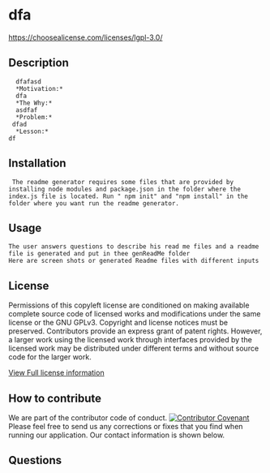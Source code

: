 # dfa
  https://choosealicense.com/licenses/lgpl-3.0/
  ## Description
      dfafasd
      *Motivation:* 
      dfa
      *The Why:* 
      asdfaf
      *Problem:*
     dfad
      *Lesson:*
    df
  ## Installation
     The readme generator requires some files that are provided by installing node modules and package.json in the folder where the index.js file is located. Run " npm init" and "npm install" in the folder where you want run the readme generator.
    
  ## Usage
    The user answers questions to describe his read me files and a readme file is generated and put in thee genReadMe folder
    Here are screen shots or generated Readme files with different inputs
  
  ## License
   Permissions of this copyleft license are conditioned on making available complete source code of licensed works and modifications under the same license or the GNU GPLv3. Copyright and license notices must be preserved. Contributors provide an express grant of patent rights. However, a larger work using the licensed work through interfaces provided by the licensed work may be distributed under different terms and without source code for the larger work.

  [View Full license information ](https://choosealicense.com/licenses/lgpl-3.0/)

  ## How to contribute
   We are part of the contributor code of conduct. [![Contributor Covenant](https://img.shields.io/badge/Contributor%20Covenant-2.1-4baaaa.svg)](code_of_conduct.md)
   Please feel free to send us any corrections or fixes that you find when running our application. Our contact information is shown below.
   ## Questions
    
